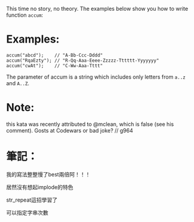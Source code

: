 This time no story, no theory. The examples below show you how to write function `accum`:

# Examples:

```
accum("abcd");    // "A-Bb-Ccc-Dddd"
accum("RqaEzty"); // "R-Qq-Aaa-Eeee-Zzzzz-Tttttt-Yyyyyyy"
accum("cwAt");    // "C-Ww-Aaa-Tttt"
```

The parameter of accum is a string which includes only letters from `a..z` and `A..Z`.

# Note:

this kata was recently attributed to @mclean, which is false (see his comment). Gosts at Codewars or bad joke? // g964

# 筆記：

我的寫法整整慢了best兩倍阿！！！

居然沒有想起implode的特色

str_repeat這招學習了

可以指定字串次數 